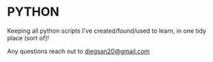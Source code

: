 # PYTHON

Keeping all python scripts I've created/found/used to learn, in one tidy place (sort of)!

Any questions reach out to diegsan20@gmail.com
